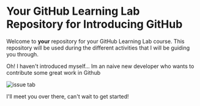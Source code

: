 # Your GitHub Learning Lab Repository for Introducing GitHub

Welcome to **your** repository for your GitHub Learning Lab course. This repository will be used during the different activities that I will be guiding you through.

Oh! I haven't introduced myself...
Im an naive new developer who wants to contribute some great work in Github

![issue tab](https://lab.github.com/public/images/issue_tab.png)

I'll meet you over there, can't wait to get started!
